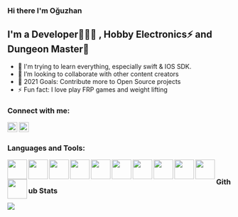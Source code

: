 ### Hi there I'm Oğuzhan

## I'm a Developer👨🏻‍💻 , Hobby Electronics⚡ and Dungeon Master🎲

- 🌱 I'm trying to learn everything, especially swift & IOS SDK.
- 👯 I’m looking to collaborate with other content creators
- 🥅 2021 Goals: Contribute more to Open Source projects
- ⚡ Fun fact: I love play FRP games and weight lifting

### Connect with me:

[<img width="22px" src="https://cdn.jsdelivr.net/npm/simple-icons@v3/icons/linkedin.svg">](https://www.linkedin.com/in/o%C4%9Fuzhan-%C3%B6zt%C3%BCrk-2953388b/)
[<img width="22px" src="https://cdn.jsdelivr.net/npm/simple-icons@v3/icons/instagram.svg">](https://www.instagram.com/oguzhan__ozturkk/?hl=tr)

### Languages and Tools:
<img align="left" width="44px" src="https://user-images.githubusercontent.com/34386489/139310130-c163adf3-ba5d-4904-8654-66a9af7412a2.png">
<img align="left" width="44px" src="https://user-images.githubusercontent.com/34386489/139310767-6a57e2ce-6712-4ef1-9091-d25532995e9c.png">
<img align="left" width="44px" src="https://user-images.githubusercontent.com/34386489/139310941-4155aa8c-3422-4d80-afa1-9d20e9581e18.png">
<img align="left" width="44px" src="https://user-images.githubusercontent.com/34386489/139310982-a285df62-430f-4f76-80c0-27ce53212243.png">
<img align="left" width="44px" src="https://user-images.githubusercontent.com/34386489/139311139-c06ac684-d7ac-4c67-b860-c8b59982508f.png">
<img align="left" width="44px" src="https://user-images.githubusercontent.com/34386489/139312056-5c4e4d97-ab01-4d06-9de2-a8a706f2f3bf.png">
<img align="left" width="44px" src="https://user-images.githubusercontent.com/34386489/139312106-1b58ac91-e6e4-437e-a2be-4a49cab14690.png">
<img align="left" width="44px" src="https://user-images.githubusercontent.com/34386489/139312178-a8f2087b-4bdc-4668-b9c8-2f2e9db18e03.png">
<img align="left" width="44px" src="https://user-images.githubusercontent.com/34386489/139312209-6304fa18-5582-4acc-b548-9635cd9cbcbb.png">
<img align="left" width="44px" src="https://user-images.githubusercontent.com/34386489/139312385-f3fc6017-f6bf-478c-96f0-76e901de830a.png">
<img align="left" width="44px" src="https://user-images.githubusercontent.com/34386489/139312420-4578eb94-cf86-4742-bfc8-b8a8e9b90c3f.png">

<br />

### Github Stats
<img src="https://github-readme-stats.vercel.app/api?username=comtister&&show_icons=true&title_color=ffffff&icon_color=bb2acf&text_color=daf7dc&bg_color=151515">
<!--
**Comtister/comtister** is a ✨ _special_ ✨ repository because its `README.md` (this file) appears on your GitHub profile.

Here are some ideas to get you started:

- 🔭 I’m currently working on ...
- 🌱 I’m currently learning ...
- 👯 I’m looking to collaborate on ...
- 🤔 I’m looking for help with ...
- 💬 Ask me about ...
- 📫 How to reach me: ...
- 😄 Pronouns: ...
- ⚡ Fun fact: ...
-->
